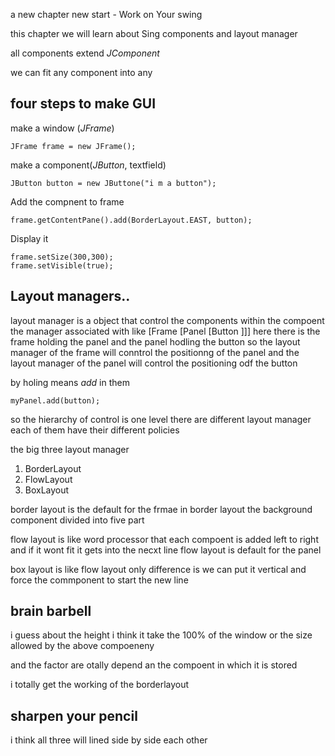 a new chapter new start - Work on Your swing

this chapter we will learn about Sing components and layout manager

all components extend *JComponent*

we can fit any component into any 

## four steps to make GUI

make a window (*JFrame*)

    
    JFrame frame = new JFrame();
 make a component(*JButton*, textfield)
    
    
    JButton button = new JButtone("i m a button");
 Add the compnent to frame
    
    frame.getContentPane().add(BorderLayout.EAST, button);
Display it
    
    frame.setSize(300,300);
    frame.setVisible(true);
    
## Layout managers..
layout manager is a object that control the components within the compoent the manager associated with
like [Frame [Panel [Button ]]]
here there is the frame holding the panel and the panel hodling the button
so the layout manager of the frame will conntrol the positionng of the panel and the layout manager of the panel will control the positioning odf the button

by holing means *add* in them
    
    myPanel.add(button);
so the hierarchy of control is one level
there are different layout manager each of them have their different policies

the big three layout manager
1. BorderLayout
2. FlowLayout
3. BoxLayout

border  layout is the default for the frmae
in border layout the background component divided into five part

flow layout is like word processor that each compoent is added left to right and if it wont fit it gets into the necxt line
flow layout is default for the panel

box layout is like flow layout only difference is we can put it vertical and force the commponent to start the new line

## brain barbell
i guess about the height i think it take the 100% of the window or the size allowed by the above compoeneny

and the factor are otally depend an the compoent in which it is stored

i totally get the working of the borderlayout

## sharpen your pencil
i think all three will lined side by side each other